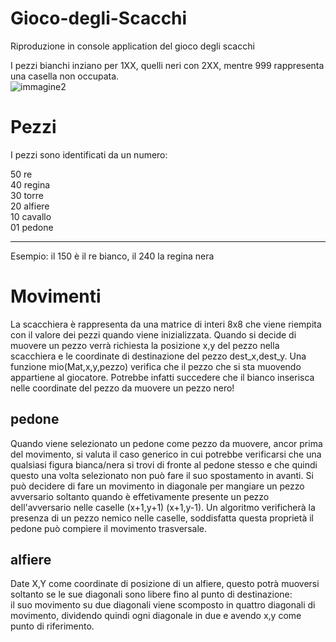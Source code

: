 # Gioco-degli-Scacchi
Riproduzione in console application del gioco degli scacchi<br/>

I pezzi bianchi inziano per 1XX, quelli neri con 2XX, mentre 999 rappresenta una casella non occupata.<br/>
![immagine2](https://user-images.githubusercontent.com/16807583/212702743-4c5b36a6-1748-4998-b3c5-75b182a0ecb7.png)

# Pezzi
I pezzi sono identificati da un numero:<br/>

50 re<br/>
40 regina<br/>
30 torre<br/>
20 alfiere<br/>
10 cavallo<br/>
01 pedone<br/> 

--------------------
Esempio: il 150 è il re bianco, il 240 la regina nera
# Movimenti
La scacchiera è rappresenta da una matrice di interi 8x8 che viene riempita con il valore dei pezzi quando viene inizializzata. Quando si decide di muovere un pezzo verrà richiesta la posizione x,y del pezzo nella scacchiera e le coordinate di destinazione del pezzo dest_x,dest_y. Una funzione mio(Mat,x,y,pezzo) verifica che il pezzo che si sta muovendo appartiene al giocatore. Potrebbe infatti succedere che il bianco inserisca nelle coordinate del pezzo da muovere un pezzo nero!
## pedone
Quando viene selezionato un pedone come pezzo da muovere, ancor prima del movimento, si valuta il caso generico in cui potrebbe verificarsi che una qualsiasi figura bianca/nera si trovi di fronte al pedone stesso e che quindi questo una volta selezionato non può fare il suo spostamento in avanti. Si può decidere di fare un movimento in diagonale per mangiare un pezzo avversario soltanto quando è effetivamente presente un pezzo dell'avversario nelle caselle (x+1,y+1) (x+1,y-1). Un algoritmo verificherà la presenza di un pezzo nemico nelle caselle, soddisfatta questa proprietà il pedone può compiere il movimento trasversale.
## alfiere
Date X,Y come coordinate di posizione di un alfiere, questo potrà muoversi soltanto se le sue diagonali sono libere fino al punto di destinazione:<br/>
il suo movimento su due diagonali viene scomposto in quattro diagonali di movimento, dividendo quindi ogni diagonale in due e avendo x,y come punto di riferimento. 
